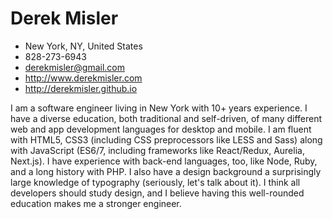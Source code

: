 # Derek Misler
- New York, NY, United States
- 828-273-6943
- derekmisler@gmail.com
- http://www.derekmisler.com
- http://derekmisler.github.io

I am a software engineer living in New York with 10+ years experience. I have a diverse education, both traditional and self-driven, of many different web and app development languages for desktop and mobile. I am fluent with HTML5, CSS3 (including CSS preprocessors like LESS and Sass) along with JavaScript (ES6/7, including frameworks like React/Redux, Aurelia, Next.js). I have experience with back-end languages, too, like Node, Ruby, and a long history with PHP. I also have a design background a surprisingly large knowledge of typography (seriously, let's talk about it). I think all developers should study design, and I believe having this well-rounded education makes me a stronger engineer.

